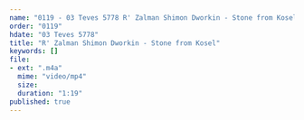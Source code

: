 ```yaml
---
name: "0119 - 03 Teves 5778 R' Zalman Shimon Dworkin - Stone from Kosel"
order: "0119"
hdate: "03 Teves 5778"
title: "R' Zalman Shimon Dworkin - Stone from Kosel"
keywords: []
file:
- ext: ".m4a"
  mime: "video/mp4"
  size: 
  duration: "1:19"
published: true
---
```


